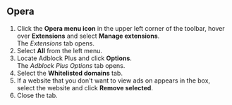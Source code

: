 ## Opera

1. Click the **Opera menu icon** in the upper left corner of the toolbar, hover over **Extensions** and select **Manage extensions**.
<br>The *Extensions* tab opens.
2. Select **All** from the left menu.
3. Locate Adblock Plus and click **Options**.
<br>The *Adblock Plus Options* tab opens.
4. Select the **Whitelisted domains** tab.
5. If a website that you don't want to view ads on appears in the box, select the website and click **Remove selected**.
6. Close the tab.
